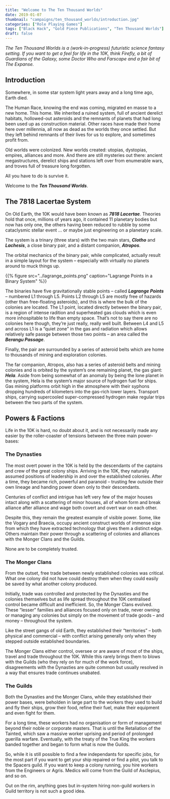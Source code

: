 ```yaml
---
title: "Welcome to The Ten Thousand Worlds"
date: 2019-01-07
thumbnail: "campaigns/ten_thousand_worlds/introduction.jpg"
categories: ["Role Playing Games"]
tags: ["Black Hack", "Gold Piece Publications", "Ten Thousand Worlds"]
draft: false
---
```


_The Ten Thousand Worlds is a (work-in-progress) futuristic science fantasy setting. If you want to get a feel for life in the 10K, think Firefly, a bit of Guardians of the Galaxy, some Doctor Who and Farscape and a fair bit of The Expanse._

## Introduction

Somewhere, in some star system light years away and a long time ago, Earth died.

The Human Race, knowing the end was coming, migrated en masse to a new home. This home. We inherited a ruined system, full of ancient derelict habitats, hollowed-out asteroids and the remnants of planets that had long been used up as construction material. Other races have made their home here over millennia, all now as dead as the worlds they once settled. But they left behind remnants of their lives for us to explore, and sometimes profit from.

Old worlds were colonized. New worlds created: utopias, dystopias, empires, alliances and more. And there are still mysteries out there: ancient megastructures, derelict ships and stations left over from enumerable wars, and troves full of treasure long forgotten.

All you have to do is survive it.

Welcome to the ***Ten Thousand Worlds***.

## The 7818 Lacertae System

On Old Earth, the 10K would have been known as ***7818 Lacertae***. Theories hold that once, millions of years ago, it contained 11 planetary bodies but now has only one, the others having been reduced to rubble by some cataclysmic stellar event ... or maybe just engineering on a planetary scale.

The system is a trinary (three stars) with the two main stars, ***Clotho*** and ***Lachesis***, a close binary pair, and a distant companion, ***Atropos***.

The orbital mechanics of the binary pair, while complicated, actually result in a simple layout for the system – especially with virtually no planets around to muck things up.

{{% figure src="../lagrange_points.png" caption="Lagrange Points in a Binary System" %}}

The binaries have five gravitationally stable points – called ***Lagrange Points*** – numbered L1 through L5. Points L2 through L5 are mostly free of hazards (other than free-floating asteroids), and this is where the bulk of the colonies are located.  The L1 point, located directly between the binary pair, is a region of intense radition and superheated gas clouds which is even more inhospitable to life than empty space. That’s not to say there are no colonies here though, they’re just really, really well built.
Between L4 and L5 and across L1 is a “quiet zone” in the gas and radiation which allows relatively safe passge between those two points – an area called the ***Berangu Passage***.

Finally, the pair are surrounded by a series of asteroid belts which are home to thousands of mining and exploration colonies.

The far companion, Atropos, also has a series of asteroid belts and mining colonies and is orbited by the system’s one remaining planet, the gas giant: ***Hela***. Aside from being somewhat of an anomaly by being the lone planet in the system, Hela is the system’s major source of hydrogen fuel for ships. Gas mining platforms orbit high in the atmosphere with their syphons dropping hundreds of kilometers into the gas-rich lower layers. Transport ships, carrying supercooled super-compressed hydrogen make regular trips between the two parts of the system.

## Powers & Factions

Life in the 10K is hard, no doubt about it, and is not necessarily made any easier by the roller-coaster of tensions between the three main power-bases:

### The Dynasties

The most overt power in the 10K is held by the descendants of the captains and crew of the great colony ships. Arriving in the 10K, they naturally assumed positions of leadership in and over the established colonies. After a time, they became rich, powerful and paranoid – trusting few outside their own lineage and handing power down only to their descendants.

Centuries of conflict and intrigue has left very few of the major houses intact along with a scattering of minor houses, all of whom form and break alliance after alliance and wage both covert and overt war on each other.

Despite this, they remain the greatest example of visible power. Some, like the Vogary and Braecia, occupy ancient construct worlds of immense size from which they have extracted technology that gives them a distinct edge. Others maintain their power through a scattering of colonies and alliances with the Monger Clans and the Guilds.

None are to be completely trusted.

### The Monger Clans

From the outset, free trade between newly established colonies was critical. What one colony did not have could destroy them when they could easily be saved by what another colony produced.

Initially, trade was controlled and protected by the Dynasties and the colonies themselves but as life spread throughout the 10K centralised control became difficult and inefficient. So, the Monger Clans evolved. These “lesser” families and alliances focused only on trade, never owning or managing any colonies but simply on the movement of trade goods – and money – throughout the system.

Like the street gangs of old Earth, they established their “territories” – both physical and commercial – with conflict arising generally only when they stepped outside established boundaries.

The Monger Clans either control, oversee or are aware of most of the ships, travel and trade throughout the 10K. While this rarely brings them to blows with the Guilds (who they rely on for much of the work force), disagreements with the Dynasties are quite common but usually resolved in a way that ensures trade continues unabated.

### The Guilds

Both the Dynasties and the Monger Clans, while they established their power bases, were beholden in large part to the workers they used to build and fly their ships, grow their food, refine their fuel, make their equipment and even fight for them.

For a long time, these workers had no organisation or form of management beyond their noble or corporate masters. That is until the Retaliation of the Tainted, which saw a massive worker uprising and period of prolonged guerilla warfare. Eventually, with the treaty of the True King the workers banded together and began to form what is now the Guilds.

So, while it is still possible to find a few independants for specific jobs, for the most part if you want to get your ship repaired or find a pilot, you talk to the Spacers guild. If you want to keep a colony running, you hire workers from the Engineers or Agris. Medics will come from the Guild of Asclepius, and so on.

Out on the rim, anything goes but in-system hiring non-guild workers in Guild territory is not such a good idea.